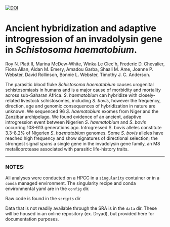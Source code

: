 [![DOI](https://zenodo.org/badge/124456755.svg)](https://zenodo.org/badge/latestdoi/124456755)

# Ancient hybridization and adaptive introgression of an invadolysin gene in _Schistosoma haematobium_.

Roy N. Platt II, Marina McDew-White, Winka Le Clec'h, Frederic D. Chevalier, Fiona Allan, Aidan M. Emery, Amadou Garba, Shaali M. Ame, Joanne P. Webster, David Rollinson, Bonnie L. Webster, Timothy J. C. Anderson.

The parasitic blood fluke _Schistosoma_ _haematobium_ causes urogenital schistosomiasis in humans and is a major cause of morbidity and mortality across sub-Saharan Africa. _S_. _haematobium_ can hybridize with closely-related livestock schistosomes, including _S_. _bovis_, however the frequency, direction, age and genomic consequences of hybridization in nature are unknown. We sequenced 96 _S_. _haematobium_ exomes from Niger and the Zanzibar archipelago. We found evidence of an ancient, adaptive introgression event between Nigerien _S_. _haematobium_ and _S_. _bovis_ occurring 108-613 generations ago. Introgressed S. bovis alleles constitute 3.3-8.2% of Nigerien _S_. _haematobium_ genomes. Some _S_. _bovis_ alleles have reached high frequency and show signatures of directional selection; the strongest signal spans a single gene in the invadolysin gene family, an M8 metalloprotease associated with parasitic life-history traits. 

---
### NOTES:

All analyses were conducted on a HPCC in a ```singularity``` container or in a ```conda``` managed environment. The singularity recipe and conda environmental yaml are in the ```config``` dir. 

Raw code is found in the ```scripts``` dir 

Data that is not readily available through the SRA is in the ```data``` dir.  These will be housed in an online repository (ex. Dryad), but provided here for documentation purposes.


